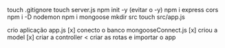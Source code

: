 touch .gitignore
touch server.js
npm init -y (evitar o -y)
npm i express cors
npm i -D nodemon
npm i mongoose
mkdir src
touch src/app.js

crio aplicação app.js [x]
conecto o banco mongooseConnect.js [x]
criou a model [x]
criar a controller <
criar as rotas e importar o app 